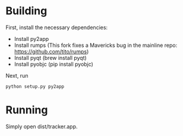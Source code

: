 # Building

First, install the necessary dependencies:

- Install py2app
- Install rumps (This fork fixes a Mavericks bug in the mainline repo: https://github.com/tito/rumps)
- Install pyqt (brew install pyqt)
- Install pyobjc (pip install pyobjc)

Next, run

    python setup.py py2app

# Running

Simply open dist/tracker.app.
